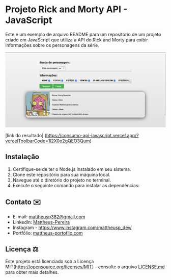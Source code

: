 # Projeto Rick and Morty API - JavaScript

Este é um exemplo de arquivo README para um repositório de um projeto criado em JavaScript que utiliza a API do Rick and Morty para exibir informações sobre os personagens da série.


![Projeto](img/thumbnal.png)

[link do resultado] (https://consumo-api-javascript.vercel.app/?vercelToolbarCode=1l2X0o2gQEO3Qum)

## Instalação

1. Certifique-se de ter o Node.js instalado em seu sistema.
2. Clone este repositório para sua máquina local.
3. Navegue até o diretório do projeto no terminal.
4. Execute o seguinte comando para instalar as dependências:

## Contato ✉️

- E-mail: mattheusp382@gmail.com
- LinkedIn: [Mattheus-Pereira](https://www.linkedin.com/in/mattheuspereira/)
- Instagram - https://www.instagram.com/mattheusp_dev/
- Portfólio: [mattheus-portoflio.com](https://mattheusp-portfolio.vercel.app/?vercelToolbarCode=q89Jf0X1nPzxRLO)

## Licença ⚖️

Este projeto está licenciado sob a Licença MIT(https://opensource.org/licenses/MIT) - consulte o arquivo [LICENSE.md](LICENSE.md) para obter mais detalhes.


